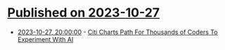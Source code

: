 # [Published on 2023-10-27](index.md)

* [2023-10-27, 20:00:00](https://slashdot.org/story/23/10/27/1312224/citi-charts-path-for-thousands-of-coders-to-experiment-with-ai?utm_source=rss1.0mainlinkanon&utm_medium=feed) - [Citi Charts Path For Thousands of Coders To Experiment With AI](https://slashdot.org/story/23/10/27/1312224/citi-charts-path-for-thousands-of-coders-to-experiment-with-ai?utm_source=rss1.0mainlinkanon&utm_medium=feed)
